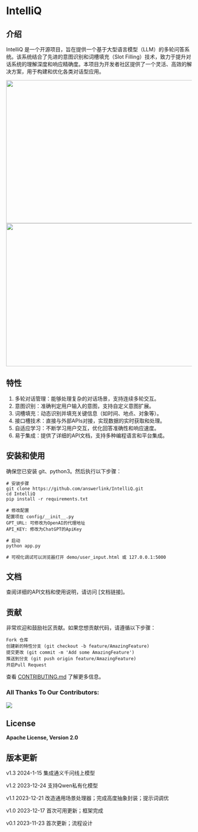 
# IntelliQ
## 介绍
IntelliQ 是一个开源项目，旨在提供一个基于大型语言模型（LLM）的多轮问答系统。该系统结合了先进的意图识别和词槽填充（Slot Filling）技术，致力于提升对话系统的理解深度和响应精确度。本项目为开发者社区提供了一个灵活、高效的解决方案，用于构建和优化各类对话型应用。

<img src="https://github.com/answerlink/IntelliQ/blob/main/images/demo.gif"  height="388" width="690">

<img src="https://github.com/answerlink/IntelliQ/blob/main/images/slot_multi-turn-flow.png"  height="388" width="690">

## 特性
1. 多轮对话管理：能够处理复杂的对话场景，支持连续多轮交互。
2. 意图识别：准确判定用户输入的意图，支持自定义意图扩展。
3. 词槽填充：动态识别并填充关键信息（如时间、地点、对象等）。
4. 接口槽技术：直接与外部APIs对接，实现数据的实时获取和处理。
5. 自适应学习：不断学习用户交互，优化回答准确性和响应速度。
6. 易于集成：提供了详细的API文档，支持多种编程语言和平台集成。

## 安装和使用

确保您已安装 git、python3。然后执行以下步骤：
```
# 安装步骤
git clone https://github.com/answerlink/IntelliQ.git
cd IntelliQ
pip install -r requirements.txt

# 修改配置
配置项在 config/__init__.py
GPT_URL: 可修改为OpenAI的代理地址
API_KEY: 修改为ChatGPT的ApiKey

# 启动
python app.py

# 可视化调试可以浏览器打开 demo/user_input.html 或 127.0.0.1:5000
```

## 文档

查阅详细的API文档和使用说明，请访问 [文档链接]。

## 贡献

非常欢迎和鼓励社区贡献。如果您想贡献代码，请遵循以下步骤：

    Fork 仓库
    创建新的特性分支 (git checkout -b feature/AmazingFeature)
    提交更改 (git commit -m 'Add some AmazingFeature')
    推送到分支 (git push origin feature/AmazingFeature)
    开启Pull Request

查看 [CONTRIBUTING.md](https://github.com/answerlink/IntelliQ/blob/main/CONTRIBUTING.md)  了解更多信息。

### All Thanks To Our Contributors:
<a href="https://github.com/answerlink/IntelliQ/graphs/contributors">
  <img src="https://contrib.rocks/image?repo=answerlink/IntelliQ" />
</a>

## License

**Apache License, Version 2.0**

## 版本更新

v1.3 2024-1-15 集成通义千问线上模型

v1.2 2023-12-24 支持Qwen私有化模型

v1.1 2023-12-21 改造通用场景处理器；完成高度抽象封装；提示词调优

v1.0 2023-12-17 首次可用更新；框架完成

v0.1 2023-11-23 首次更新；流程设计

